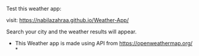 Test this weather app:

visit: https://nabilazahraa.github.io/Weather-App/

Search your city and the weather results will appear.

* This Weather app is made using API from https://openweathermap.org/ *
